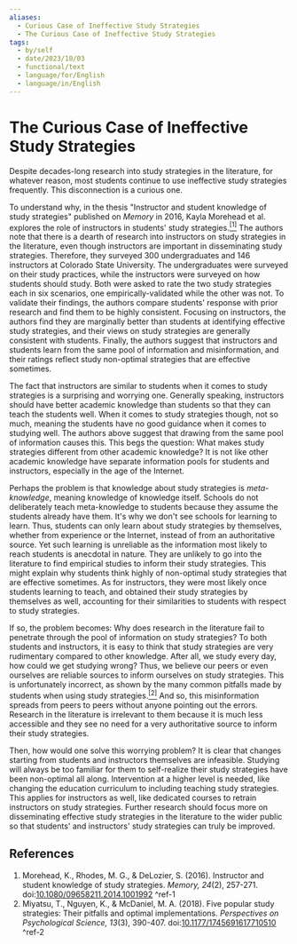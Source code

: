 ```yaml
---
aliases:
  - Curious Case of Ineffective Study Strategies
  - The Curious Case of Ineffective Study Strategies
tags:
  - by/self
  - date/2023/10/03
  - functional/text
  - language/for/English
  - language/in/English
---
```


# The Curious Case of Ineffective Study Strategies

Despite decades-long research into study strategies in the literature, for whatever reason, most students continue to use ineffective study strategies frequently. This disconnection is a curious one.

To understand why, in the thesis "Instructor and student knowledge of study strategies" published on _Memory_ in 2016, Kayla Morehead et al. explores the role of instructors in students' study strategies.[<sup>[1]</sup>](#^ref-1) The authors note that there is a dearth of research into instructors on study strategies in the literature, even though instructors are important in disseminating study strategies. Therefore, they surveyed 300 undergraduates and 146 instructors at Colorado State University. The undergraduates were surveyed on their study practices, while the instructors were surveyed on how students should study. Both were asked to rate the two study strategies each in six scenarios, one empirically-validated while the other was not. To validate their findings, the authors compare students' response with prior research and find them to be highly consistent. Focusing on instructors, the authors find they are marginally better than students at identifying effective study strategies, and their views on study strategies are generally consistent with students. Finally, the authors suggest that instructors and students learn from the same pool of information and misinformation, and their ratings reflect study non-optimal strategies that are effective sometimes.

The fact that instructors are similar to students when it comes to study strategies is a surprising and worrying one. Generally speaking, instructors should have better academic knowledge than students so that they can teach the students well. When it comes to study strategies though, not so much, meaning the students have no good guidance when it comes to studying well. The authors above suggest that drawing from the same pool of information causes this. This begs the question: What makes study strategies different from other academic knowledge? It is not like other academic knowledge have separate information pools for students and instructors, especially in the age of the Internet.

Perhaps the problem is that knowledge about study strategies is _meta-knowledge_, meaning knowledge of knowledge itself. Schools do not deliberately teach meta-knowledge to students because they assume the students already have them. It's why we don't see schools for learning to learn. Thus, students can only learn about study strategies by themselves, whether from experience or the Internet, instead of from an authoritative source. Yet such learning is unreliable as the information most likely to reach students is anecdotal in nature. They are unlikely to go into the literature to find empirical studies to inform their study strategies. This might explain why students think highly of non-optimal study strategies that are effective sometimes. As for instructors, they were most likely once students learning to teach, and obtained their study strategies by themselves as well, accounting for their similarities to students with respect to study strategies.

If so, the problem becomes: Why does research in the literature fail to penetrate through the pool of information on study strategies? To both students and instructors, it is easy to think that study strategies are very rudimentary compared to other knowledge. After all, we study every day, how could we get studying wrong? Thus, we believe our peers or even ourselves are reliable sources to inform ourselves on study strategies. This is unfortunately incorrect, as shown by the many common pitfalls made by students when using study strategies.[<sup>[2]</sup>](#^ref-2) And so, this misinformation spreads from peers to peers without anyone pointing out the errors. Research in the literature is irrelevant to them because it is much less accessible and they see no need for a very authoritative source to inform their study strategies.

Then, how would one solve this worrying problem? It is clear that changes starting from students and instructors themselves are infeasible. Studying will always be too familiar for them to self-realize their study strategies have been non-optimal all along. Intervention at a higher level is needed, like changing the education curriculum to including teaching study strategies. This applies for instructors as well, like dedicated courses to retrain instructors on study strategies. Further research should focus more on disseminating effective study strategies in the literature to the wider public so that students' and instructors' study strategies can truly be improved.

## References

1. Morehead, K., Rhodes, M. G., & DeLozier, S. (2016). Instructor and student knowledge of study strategies. _Memory, 24_(2), 257-271. doi:[10.1080/09658211.2014.1001992](https://doi.org/10.1080/09658211.2014.1001992) <a id="^ref-1"></a>^ref-1
2. Miyatsu, T., Nguyen, K., & McDaniel, M. A. (2018). Five popular study strategies: Their pitfalls and optimal implementations. _Perspectives on Psychological Science, 13_(3), 390-407. doi:[10.1177/1745691617710510](https://doi.org/10.1177/1745691617710510) <a id="^ref-2"></a>^ref-2
